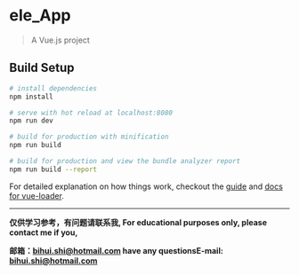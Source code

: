 # ele_App

> A Vue.js project

## Build Setup

``` bash
# install dependencies
npm install

# serve with hot reload at localhost:8080
npm run dev

# build for production with minification
npm run build

# build for production and view the bundle analyzer report
npm run build --report
```

For detailed explanation on how things work, checkout the [guide](http://vuejs-templates.github.io/webpack/) and [docs for vue-loader](http://vuejs.github.io/vue-loader).


----------
**仅供学习参考，有问题请联系我,
For educational purposes only, please contact me if you,**

 **邮箱：bihui.shi@hotmail.com
 have any questionsE-mail: bihui.shi@hotmail.com**
